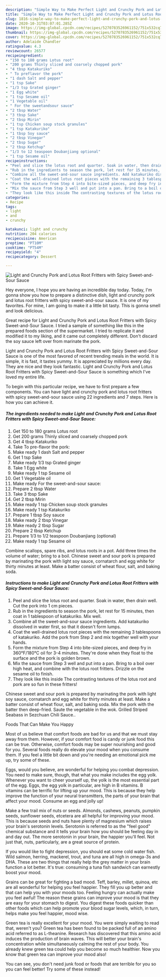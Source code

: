 ```yaml
---
description: "Simple Way to Make Perfect Light and Crunchy Pork and Lotus Root Fritters with Spicy Sweet-and-Sour Sauce"
title: "Simple Way to Make Perfect Light and Crunchy Pork and Lotus Root Fritters with Spicy Sweet-and-Sour Sauce"
slug: 1816-simple-way-to-make-perfect-light-and-crunchy-pork-and-lotus-root-fritters-with-spicy-sweet-and-sour-sauce
date: 2020-10-31T03:07:01.285Z
image: https://img-global.cpcdn.com/recipes/5270783526961152/751x532cq70/light-and-crunchy-pork-and-lotus-root-fritters-with-spicy-sweet-and-sour-sauce-recipe-main-photo.jpg
thumbnail: https://img-global.cpcdn.com/recipes/5270783526961152/751x532cq70/light-and-crunchy-pork-and-lotus-root-fritters-with-spicy-sweet-and-sour-sauce-recipe-main-photo.jpg
cover: https://img-global.cpcdn.com/recipes/5270783526961152/751x532cq70/light-and-crunchy-pork-and-lotus-root-fritters-with-spicy-sweet-and-sour-sauce-recipe-main-photo.jpg
author: Adelaide Chandler
ratingvalue: 4.3
reviewcount: 26577
recipeingredient:
- "150 to 180 grams Lotus root"
- "200 grams Thinly sliced and coarsely chopped pork"
- "4 tbsp Katakuriko"
- " To preflavor the pork"
- "1 dash Salt and pepper"
- "1 tsp Sake"
- "1/3 tsp Grated ginger"
- "1 Egg white"
- "1 tsp Sesame oil"
- "1 Vegetable oil"
- " For the sweetandsour sauce"
- "2 tbsp Water"
- "3 tbsp Sake"
- "2 tbsp Mirin"
- "1 tsp Chicken soup stock granules"
- "1 tsp Katakuriko"
- "1 tbsp Soy sauce"
- "2 tbsp Vinegar"
- "2 tbsp Sugar"
- "2 tbsp Ketchup"
- "1/3 to 12 teaspoon Doubanjiang optional"
- "1 tsp Sesame oil"
recipeinstructions:
- "Peel and slice the lotus root and quarter. Soak in water, then drain well. Cut the pork into 1 cm pieces."
- "Rub in the ingredients to season the pork, let rest for 15 minutes, then coat in 1 tablespoon of katakuriko. Mix well."
- "Combine all the sweet-and-sour sauce ingredients. Add katakuriko dissolved in water first, so that it doesn&#39;t form lumps."
- "Coat the well-drained lotus root pieces with the remaining 3 tablespoons of katakuriko. Add the pork from Step 2 and mix together well with your hands."
- "Form the mixture from Step 4 into bite-sized pieces, and deep fry in 360°F/180°C oil for 3-4 minutes. They&#39;re done when they float to the surface and the pork is golden brown."
- "Mix the sauce from Step 3 well and put into a pan. Bring to a boil over high heat, and combine with the lotus root fritters. Drizzle on the sesame oil to finish."
- "They look like this inside The contrasting textures of the lotus root and pork are so fun in these fritters!"
categories:
- Recipe
tags:
- light
- and
- crunchy

katakunci: light and crunchy 
nutrition: 204 calories
recipecuisine: American
preptime: "PT10M"
cooktime: "PT54M"
recipeyield: "4"
recipecategory: Dessert

---
```



![Light and Crunchy Pork and Lotus Root Fritters with Spicy Sweet-and-Sour Sauce](https://img-global.cpcdn.com/recipes/5270783526961152/751x532cq70/light-and-crunchy-pork-and-lotus-root-fritters-with-spicy-sweet-and-sour-sauce-recipe-main-photo.jpg)

Hey everyone, I hope you are having an incredible day today. Today, I'm gonna show you how to prepare a distinctive dish, light and crunchy pork and lotus root fritters with spicy sweet-and-sour sauce. It is one of my favorites. For mine, I am going to make it a little bit tasty. This is gonna smell and look delicious.

Great recipe for Light and Crunchy Pork and Lotus Root Fritters with Spicy Sweet-and-Sour Sauce. I tried a sample of something like this in the prepared foods section of the supermarket. I tried to replicate it and modified it to my liking, and it came out completely different. Don&#39;t discard the soy sauce left over from marinate the pork.

Light and Crunchy Pork and Lotus Root Fritters with Spicy Sweet-and-Sour Sauce is one of the most favored of recent trending meals in the world. It is simple, it is fast, it tastes yummy. It is appreciated by millions every day. They are nice and they look fantastic. Light and Crunchy Pork and Lotus Root Fritters with Spicy Sweet-and-Sour Sauce is something which I've loved my entire life.


To begin with this particular recipe, we have to first prepare a few components. You can have light and crunchy pork and lotus root fritters with spicy sweet-and-sour sauce using 22 ingredients and 7 steps. Here is how you can achieve it.

<!--inarticleads1-->

##### The ingredients needed to make Light and Crunchy Pork and Lotus Root Fritters with Spicy Sweet-and-Sour Sauce:

1. Get 150 to 180 grams Lotus root
1. Get 200 grams Thinly sliced and coarsely chopped pork
1. Get 4 tbsp Katakuriko
1. Take  To pre-flavor the pork:
1. Make ready 1 dash Salt and pepper
1. Get 1 tsp Sake
1. Make ready 1/3 tsp Grated ginger
1. Take 1 Egg white
1. Make ready 1 tsp Sesame oil
1. Get 1 Vegetable oil
1. Make ready  For the sweet-and-sour sauce:
1. Prepare 2 tbsp Water
1. Take 3 tbsp Sake
1. Get 2 tbsp Mirin
1. Make ready 1 tsp Chicken soup stock granules
1. Make ready 1 tsp Katakuriko
1. Prepare 1 tbsp Soy sauce
1. Make ready 2 tbsp Vinegar
1. Make ready 2 tbsp Sugar
1. Prepare 2 tbsp Ketchup
1. Prepare 1/3 to 1/2 teaspoon Doubanjiang (optional)
1. Make ready 1 tsp Sesame oil


Combine scallops, spare ribs, and lotus roots in a pot. Add three times the volume of water; bring to a boil. Chinese sweet and sour pork is prepared by marinating the pork with light soy sauce, cornatarch and egg white for thirty minutes at least. Make a batter consist of wheat flour, salt, and baking soda. 

<!--inarticleads2-->

##### Instructions to make Light and Crunchy Pork and Lotus Root Fritters with Spicy Sweet-and-Sour Sauce:

1. Peel and slice the lotus root and quarter. Soak in water, then drain well. Cut the pork into 1 cm pieces.
1. Rub in the ingredients to season the pork, let rest for 15 minutes, then coat in 1 tablespoon of katakuriko. Mix well.
1. Combine all the sweet-and-sour sauce ingredients. Add katakuriko dissolved in water first, so that it doesn&#39;t form lumps.
1. Coat the well-drained lotus root pieces with the remaining 3 tablespoons of katakuriko. Add the pork from Step 2 and mix together well with your hands.
1. Form the mixture from Step 4 into bite-sized pieces, and deep fry in 360°F/180°C oil for 3-4 minutes. They&#39;re done when they float to the surface and the pork is golden brown.
1. Mix the sauce from Step 3 well and put into a pan. Bring to a boil over high heat, and combine with the lotus root fritters. Drizzle on the sesame oil to finish.
1. They look like this inside The contrasting textures of the lotus root and pork are so fun in these fritters!


Chinese sweet and sour pork is prepared by marinating the pork with light soy sauce, cornatarch and egg white for thirty minutes at least. Make a batter consist of wheat flour, salt, and baking soda. Mix the pork with the batter then deep-fried. Saute the vegetable in the wok. Grilled Striped Seabass in Sezchuan Chili Sauce.. 

Foods That Can Make You Happy


Most of us believe that comfort foods are bad for us and that we must stay away from them. However, if your comfort food is candy or junk food this can be true. Otherwise, comfort foods may be super nourishing and good for you. Several foods really do elevate your mood when you consume them. If you feel a little bit down and you're needing an emotional pick me up, try some of these.

Eggs, would you believe, are wonderful for helping you combat depression. You need to make sure, though, that what you make includes the egg yolk. Whenever you want to cheer yourself up, the yolk is the most essential part of the egg. Eggs, the egg yolk in particular, are high in B vitamins. B vitamins can be terrific for lifting up your mood. This is because they help improve the function of your neural transmitters, the parts of your brain that affect your mood. Consume an egg and jolly up!

Make a few trail mix of nuts or seeds. Almonds, cashews, peanuts, pumpkin seeds, sunflower seeds, etcetera are all helpful for improving your mood. This is because seeds and nuts have plenty of magnesium which raises your brain's serotonin levels. Serotonin is referred to as the "feel good" chemical substance and it tells your brain how you should be feeling day in and day out. The more serotonin in your brain, the happier you'll feel. Not just that, nuts, particularly, are a great source of protein.

If you would like to fight depression, you should eat some cold water fish. Wild salmon, herring, mackerel, trout, and tuna are all high in omega-3s and DHA. These are two things that really help the grey matter in your brain function a lot better. It's true: consuming a tuna fish sandwich can earnestly boost your mood. 

Grains can be great for fighting a bad mood. Teff, barley, millet, quinoa, etc are all wonderful for helping you feel happier. They fill you up better and that can help you with your moods too. Feeling hungry can actually make you feel awful! The reason these grains can improve your mood is that they are easy for your stomach to digest. You digest these foods quicker than other foods which can help promote your blood sugar levels, which, in turn, helps make you feel happier, mood wise.

Green tea is really excellent for your mood. You were simply waiting to read that, weren't you? Green tea has been found to be packed full of an amino acid referred to as L-theanine. Research has discovered that this amino acid induces the production of brain waves. This will better your brain's concentration while simultaneously calming the rest of your body. You already knew green tea could help you become so much healthier. Now you know that green tea can improve your mood also!

You can see, you don't need junk food or foods that are terrible for you so you can feel better! Try some of these instead!

